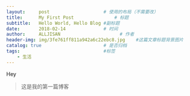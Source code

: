 ```yaml
---
layout:     post                    # 使用的布局（不需要改）
title:      My First Post               # 标题 
subtitle:   Hello World, Hello Blog #副标题
date:       2018-02-14              # 时间
author:     ALLJISAN                      # 作者
header-img: img/3fe761ff811a942a6c22ebc8.jpg    #这篇文章标题背景图片
catalog: true                       # 是否归档
tags:                               #标签
    - 生活
---
```


Hey
>这是我的第一篇博客
